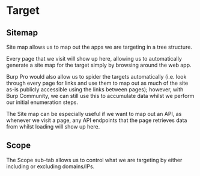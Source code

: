 # Target

## Sitemap

Site map allows us to map out the apps we are targeting in a tree structure. 

Every page that we visit will show up here, allowing us to automatically generate a site map for the target simply by browsing around the web app. 

Burp Pro would also allow us to spider the targets automatically (i.e. look through every page for links and use them to map out as much of the site as-is publicly accessible using the links between pages); however, with Burp Community, we can still use this to accumulate data whilst we perform our initial enumeration steps. 

The Site map can be especially useful if we want to map out an API, as whenever we visit a page, any API endpoints that the page retrieves data from whilst loading will show up here.


## Scope

The Scope sub-tab allows us to control what we are targeting by either including or excluding domains/IPs.